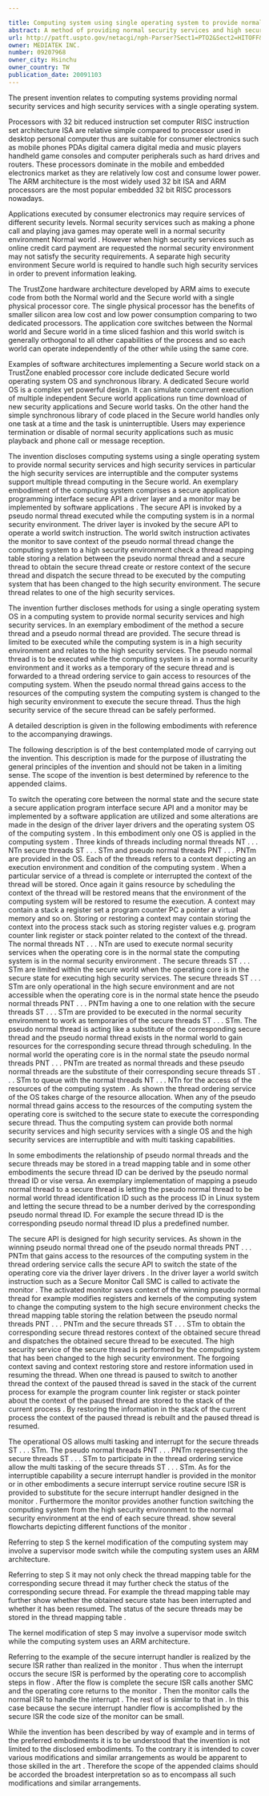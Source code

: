 ```yaml
---

title: Computing system using single operating system to provide normal security services and high security services, and methods thereof
abstract: A method of providing normal security services and high security services with a single operating system in a computing system is disclosed. A secure thread is only accessible while the computing system is in a high security environment, and relates to one of the high security services. A pseudo normal thread is to be executed while the computing system in a normal security environment, and it works as a temporary of the secure thread, and is forwarded to a thread ordering service to gain access to resources of the computing system. When the pseudo normal thread gains access to the computing system resources, the computing system is changed to the high security environment to execute the secure thread.
url: http://patft.uspto.gov/netacgi/nph-Parser?Sect1=PTO2&Sect2=HITOFF&p=1&u=%2Fnetahtml%2FPTO%2Fsearch-adv.htm&r=1&f=G&l=50&d=PALL&S1=09207968&OS=09207968&RS=09207968
owner: MEDIATEK INC.
number: 09207968
owner_city: Hsinchu
owner_country: TW
publication_date: 20091103
---
```

The present invention relates to computing systems providing normal security services and high security services with a single operating system.

Processors with 32 bit reduced instruction set computer RISC instruction set architecture ISA are relative simple compared to processor used in desktop personal computer thus are suitable for consumer electronics such as mobile phones PDAs digital camera digital media and music players handheld game consoles and computer peripherals such as hard drives and routers. These processors dominate in the mobile and embedded electronics market as they are relatively low cost and consume lower power. The ARM architecture is the most widely used 32 bit ISA and ARM processors are the most popular embedded 32 bit RISC processors nowadays.

Applications executed by consumer electronics may require services of different security levels. Normal security services such as making a phone call and playing java games may operate well in a normal security environment Normal world . However when high security services such as online credit card payment are requested the normal security environment may not satisfy the security requirements. A separate high security environment Secure world is required to handle such high security services in order to prevent information leaking.

The TrustZone hardware architecture developed by ARM aims to execute code from both the Normal world and the Secure world with a single physical processor core. The single physical processor has the benefits of smaller silicon area low cost and low power consumption comparing to two dedicated processors. The application core switches between the Normal world and Secure world in a time sliced fashion and this world switch is generally orthogonal to all other capabilities of the process and so each world can operate independently of the other while using the same core.

Examples of software architectures implementing a Secure world stack on a TrustZone enabled processor core include dedicated Secure world operating system OS and synchronous library. A dedicated Secure world OS is a complex yet powerful design. It can simulate concurrent execution of multiple independent Secure world applications run time download of new security applications and Secure world tasks. On the other hand the simple synchronous library of code placed in the Secure world handles only one task at a time and the task is uninterruptible. Users may experience termination or disable of normal security applications such as music playback and phone call or message reception.

The invention discloses computing systems using a single operating system to provide normal security services and high security services in particular the high security services are interruptible and the computer systems support multiple thread computing in the Secure world. An exemplary embodiment of the computing system comprises a secure application programming interface secure API a driver layer and a monitor may be implemented by software applications . The secure API is invoked by a pseudo normal thread executed while the computing system is in a normal security environment. The driver layer is invoked by the secure API to operate a world switch instruction. The world switch instruction activates the monitor to save context of the pseudo normal thread change the computing system to a high security environment check a thread mapping table storing a relation between the pseudo normal thread and a secure thread to obtain the secure thread create or restore context of the secure thread and dispatch the secure thread to be executed by the computing system that has been changed to the high security environment. The secure thread relates to one of the high security services.

The invention further discloses methods for using a single operating system OS in a computing system to provide normal security services and high security services. In an exemplary embodiment of the method a secure thread and a pseudo normal thread are provided. The secure thread is limited to be executed while the computing system is in a high security environment and relates to the high security services. The pseudo normal thread is to be executed while the computing system is in a normal security environment and it works as a temporary of the secure thread and is forwarded to a thread ordering service to gain access to resources of the computing system. When the pseudo normal thread gains access to the resources of the computing system the computing system is changed to the high security environment to execute the secure thread. Thus the high security service of the secure thread can be safely performed.

A detailed description is given in the following embodiments with reference to the accompanying drawings.

The following description is of the best contemplated mode of carrying out the invention. This description is made for the purpose of illustrating the general principles of the invention and should not be taken in a limiting sense. The scope of the invention is best determined by reference to the appended claims.

To switch the operating core between the normal state and the secure state a secure application program interface secure API and a monitor may be implemented by a software application are utilized and some alterations are made in the design of the driver layer drivers and the operating system OS of the computing system . In this embodiment only one OS is applied in the computing system . Three kinds of threads including normal threads NT . . . NTn secure threads ST . . . STm and pseudo normal threads PNT . . . PNTm are provided in the OS. Each of the threads refers to a context depicting an execution environment and condition of the computing system . When a particular service of a thread is complete or interrupted the context of the thread will be stored. Once again it gains resource by scheduling the context of the thread will be restored means that the environment of the computing system will be restored to resume the execution. A context may contain a stack a register set a program counter PC a pointer a virtual memory and so on. Storing or restoring a context may contain storing the context into the process stack such as storing register values e.g. program counter link register or stack pointer related to the context of the thread. The normal threads NT . . . NTn are used to execute normal security services when the operating core is in the normal state the computing system is in the normal security environment . The secure threads ST . . . STm are limited within the secure world when the operating core is in the secure state for executing high security services. The secure threads ST . . . STm are only operational in the high secure environment and are not accessible when the operating core is in the normal state hence the pseudo normal threads PNT . . . PNTm having a one to one relation with the secure threads ST . . . STm are provided to be executed in the normal security environment to work as temporaries of the secure threads ST . . . STm. The pseudo normal thread is acting like a substitute of the corresponding secure thread and the pseudo normal thread exists in the normal world to gain resources for the corresponding secure thread through scheduling. In the normal world the operating core is in the normal state the pseudo normal threads PNT . . . PNTm are treated as normal threads and these pseudo normal threads are the substitute of their corresponding secure threads ST . . . STm to queue with the normal threads NT . . . NTn for the access of the resources of the computing system . As shown the thread ordering service of the OS takes charge of the resource allocation. When any of the pseudo normal thread gains access to the resources of the computing system the operating core is switched to the secure state to execute the corresponding secure thread. Thus the computing system can provide both normal security services and high security services with a single OS and the high security services are interruptible and with multi tasking capabilities.

In some embodiments the relationship of pseudo normal threads and the secure threads may be stored in a tread mapping table and in some other embodiments the secure thread ID can be derived by the pseudo normal thread ID or vise versa. An exemplary implementation of mapping a pseudo normal thread to a secure thread is letting the pseudo normal thread to be normal world thread identification ID such as the process ID in Linux system and letting the secure thread to be a number derived by the corresponding pseudo normal thread ID. For example the secure thread ID is the corresponding pseudo normal thread ID plus a predefined number.

The secure API is designed for high security services. As shown in the winning pseudo normal thread one of the pseudo normal threads PNT . . . PNTm that gains access to the resources of the computing system in the thread ordering service calls the secure API to switch the state of the operating core via the driver layer drivers . In the driver layer a world switch instruction such as a Secure Monitor Call SMC is called to activate the monitor . The activated monitor saves context of the winning pseudo normal thread for example modifies registers and kernels of the computing system to change the computing system to the high secure environment checks the thread mapping table storing the relation between the pseudo normal threads PNT . . . PNTm and the secure threads ST . . . STm to obtain the corresponding secure thread restores context of the obtained secure thread and dispatches the obtained secure thread to be executed. The high security service of the secure thread is performed by the computing system that has been changed to the high security environment. The forgoing context saving and context restoring store and restore information used in resuming the thread. When one thread is paused to switch to another thread the context of the paused thread is saved in the stack of the current process for example the program counter link register or stack pointer about the context of the paused thread are stored to the stack of the current process . By restoring the information in the stack of the current process the context of the paused thread is rebuilt and the paused thread is resumed.

The operational OS allows multi tasking and interrupt for the secure threads ST . . . STm. The pseudo normal threads PNT . . . PNTm representing the secure threads ST . . . STm to participate in the thread ordering service allow the multi tasking of the secure threads ST . . . STm. As for the interruptible capability a secure interrupt handler is provided in the monitor or in other embodiments a secure interrupt service routine secure ISR is provided to substitute for the secure interrupt handler designed in the monitor . Furthermore the monitor provides another function switching the computing system from the high security environment to the normal security environment at the end of each secure thread. show several flowcharts depicting different functions of the monitor .

Referring to step S the kernel modification of the computing system may involve a supervisor mode switch while the computing system uses an ARM architecture.

Referring to step S it may not only check the thread mapping table for the corresponding secure thread it may further check the status of the corresponding secure thread. For example the thread mapping table may further show whether the obtained secure state has been interrupted and whether it has been resumed. The status of the secure threads may be stored in the thread mapping table .

The kernel modification of step S may involve a supervisor mode switch while the computing system uses an ARM architecture.

Referring to the example of the secure interrupt handler is realized by the secure ISR rather than realized in the monitor . Thus when the interrupt occurs the secure ISR is performed by the operating core to accomplish steps in flow . After the flow is complete the secure ISR calls another SMC and the operating core returns to the monitor . Then the monitor calls the normal ISR to handle the interrupt . The rest of is similar to that in . In this case because the secure interrupt handler flow is accomplished by the secure ISR the code size of the monitor can be small.

While the invention has been described by way of example and in terms of the preferred embodiments it is to be understood that the invention is not limited to the disclosed embodiments. To the contrary it is intended to cover various modifications and similar arrangements as would be apparent to those skilled in the art . Therefore the scope of the appended claims should be accorded the broadest interpretation so as to encompass all such modifications and similar arrangements.

